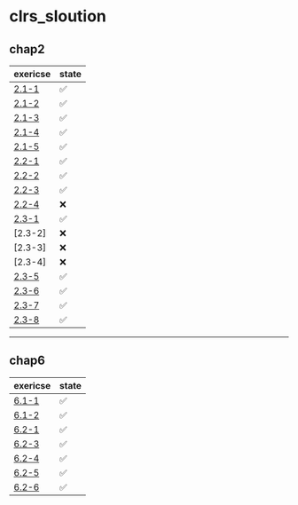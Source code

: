 # clrs_sloution
## chap2
|exericse|state|
|   ---  | --- |
|[2.1-1](./chap2/2.1-1.md)|✅|
|[2.1-2](./chap2/2.1-2.md)|✅|
|[2.1-3](./chap2/2.1-3.md)|✅|
|[2.1-4](./chap2/2.1-4.md)|✅|
|[2.1-5](./chap2/2.1-5.md)|✅|
|[2.2-1](./chap2/2.2-1.md)|✅|
|[2.2-2](./chap2/2.2-2.md)|✅|
|[2.2-3](./chap2/2.2-3.md)|✅|
|[2.2-4](./chap2/2.2-4.md)|❌|
|[2.3-1](./chap2/2.3-1.md)|✅|
|[2.3-2]|❌|
|[2.3-3]|❌|
|[2.3-4]|❌|
|[2.3-5](./chap2/2.3-5.md)|✅|
|[2.3-6](./chap2/2.3-6.md)|✅|
|[2.3-7](./chap2/2.3-7.md)|✅|
|[2.3-8](./chap2/2.3-8.md)|✅|

***

## chap6
|exericse|state|
|   ---  | --- |
|[6.1-1](./chap6/Exercises/6.1-1.md)|✅|
|[6.1-2](./chap6/Exercises/6.1-2.md)|✅|
|[6.2-1](./chap6/Exercises/6.2-1.md)|✅|
|[6.2-3](./chap6/Exercises/6.2-3.md)|✅|
|[6.2-4](./chap6/Exercises/6.2-4.md)|✅|
|[6.2-5](./chap6/Exercises/6.2-5.md)|✅|
|[6.2-6](./chap6/Exercises/6.2-6.md)|✅|